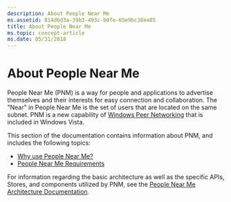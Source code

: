 ```yaml
---
description: About People Near Me
ms.assetid: 814d6d3a-39b3-493c-b0fe-65e9bc38ee05
title: About People Near Me
ms.topic: concept-article
ms.date: 05/31/2018
---
```


# About People Near Me

People Near Me (PNM) is a way for people and applications to advertise themselves and their interests for easy connection and collaboration. The "Near" in People Near Me is the set of users that are located on the same subnet. PNM is a new capability of [Windows Peer Networking](what-is-peer-networking-.md) that is included in Windows Vista.

This section of the documentation contains information about PNM, and includes the following topics:

-   [Why use People Near Me?](why-use-people-near-me-.md)
-   [People Near Me Requirements](people-near-me-requirements.md)

For information regarding the basic architecture as well as the specific APIs, Stores, and components utilized by PNM, see the [People Near Me Architecture Documentation](people-near-me-architecture.md).

 

 



